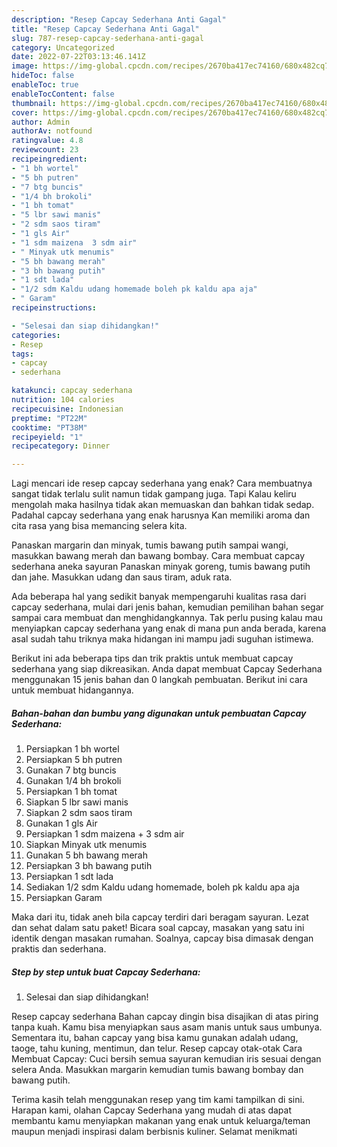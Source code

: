 ```yaml
---
description: "Resep Capcay Sederhana Anti Gagal"
title: "Resep Capcay Sederhana Anti Gagal"
slug: 787-resep-capcay-sederhana-anti-gagal
category: Uncategorized
date: 2022-07-22T03:13:46.141Z
image: https://img-global.cpcdn.com/recipes/2670ba417ec74160/680x482cq70/capcay-sederhana-foto-resep-utama.jpg
hideToc: false
enableToc: true
enableTocContent: false
thumbnail: https://img-global.cpcdn.com/recipes/2670ba417ec74160/680x482cq70/capcay-sederhana-foto-resep-utama.jpg
cover: https://img-global.cpcdn.com/recipes/2670ba417ec74160/680x482cq70/capcay-sederhana-foto-resep-utama.jpg
author: Admin
authorAv: notfound
ratingvalue: 4.8
reviewcount: 23
recipeingredient:
- "1 bh wortel"
- "5 bh putren"
- "7 btg buncis"
- "1/4 bh brokoli"
- "1 bh tomat"
- "5 lbr sawi manis"
- "2 sdm saos tiram"
- "1 gls Air"
- "1 sdm maizena  3 sdm air"
- " Minyak utk menumis"
- "5 bh bawang merah"
- "3 bh bawang putih"
- "1 sdt lada"
- "1/2 sdm Kaldu udang homemade boleh pk kaldu apa aja"
- " Garam"
recipeinstructions:

- "Selesai dan siap dihidangkan!"
categories:
- Resep
tags:
- capcay
- sederhana

katakunci: capcay sederhana 
nutrition: 104 calories
recipecuisine: Indonesian
preptime: "PT22M"
cooktime: "PT38M"
recipeyield: "1"
recipecategory: Dinner

---
```



Lagi mencari ide resep capcay sederhana yang enak? Cara membuatnya sangat tidak terlalu sulit namun tidak gampang juga. Tapi Kalau keliru mengolah maka hasilnya tidak akan memuaskan dan bahkan tidak sedap. Padahal capcay sederhana yang enak harusnya Kan memiliki aroma dan cita rasa yang bisa memancing selera kita.


Panaskan margarin dan minyak, tumis bawang putih sampai wangi, masukkan bawang merah dan bawang bombay. Cara membuat capcay sederhana aneka sayuran Panaskan minyak goreng, tumis bawang putih dan jahe. Masukkan udang dan saus tiram, aduk rata.

Ada beberapa hal yang sedikit banyak mempengaruhi kualitas rasa dari capcay sederhana, mulai dari jenis bahan, kemudian pemilihan bahan segar sampai cara membuat dan menghidangkannya. Tak perlu pusing kalau mau menyiapkan capcay sederhana yang enak di mana pun anda berada, karena asal sudah tahu triknya maka hidangan ini mampu jadi suguhan istimewa.


Berikut ini ada beberapa tips dan trik praktis untuk membuat capcay sederhana yang siap dikreasikan. Anda dapat membuat Capcay Sederhana menggunakan 15 jenis bahan dan 0 langkah pembuatan. Berikut ini cara untuk membuat hidangannya.

<!--inarticleads1-->

##### Bahan-bahan dan bumbu yang digunakan untuk pembuatan Capcay Sederhana:

1. Persiapkan 1 bh wortel
1. Persiapkan 5 bh putren
1. Gunakan 7 btg buncis
1. Gunakan 1/4 bh brokoli
1. Persiapkan 1 bh tomat
1. Siapkan 5 lbr sawi manis
1. Siapkan 2 sdm saos tiram
1. Gunakan 1 gls Air
1. Persiapkan 1 sdm maizena + 3 sdm air
1. Siapkan  Minyak utk menumis
1. Gunakan 5 bh bawang merah
1. Persiapkan 3 bh bawang putih
1. Persiapkan 1 sdt lada
1. Sediakan 1/2 sdm Kaldu udang homemade, boleh pk kaldu apa aja
1. Persiapkan  Garam


Maka dari itu, tidak aneh bila capcay terdiri dari beragam sayuran. Lezat dan sehat dalam satu paket! Bicara soal capcay, masakan yang satu ini identik dengan masakan rumahan. Soalnya, capcay bisa dimasak dengan praktis dan sederhana. 

<!--inarticleads2-->

##### Step by step untuk buat Capcay Sederhana:


1. Selesai dan siap dihidangkan!

Resep capcay sederhana Bahan capcay dingin bisa disajikan di atas piring tanpa kuah. Kamu bisa menyiapkan saus asam manis untuk saus umbunya. Sementara itu, bahan capcay yang bisa kamu gunakan adalah udang, taoge, tahu kuning, mentimun, dan telur. Resep capcay otak-otak Cara Membuat Capcay: Cuci bersih semua sayuran kemudian iris sesuai dengan selera Anda. Masukkan margarin kemudian tumis bawang bombay dan bawang putih. 

Terima kasih telah menggunakan resep yang tim kami tampilkan di sini. Harapan kami, olahan Capcay Sederhana yang mudah di atas dapat membantu kamu menyiapkan makanan yang enak untuk keluarga/teman maupun menjadi inspirasi dalam berbisnis kuliner. Selamat menikmati
